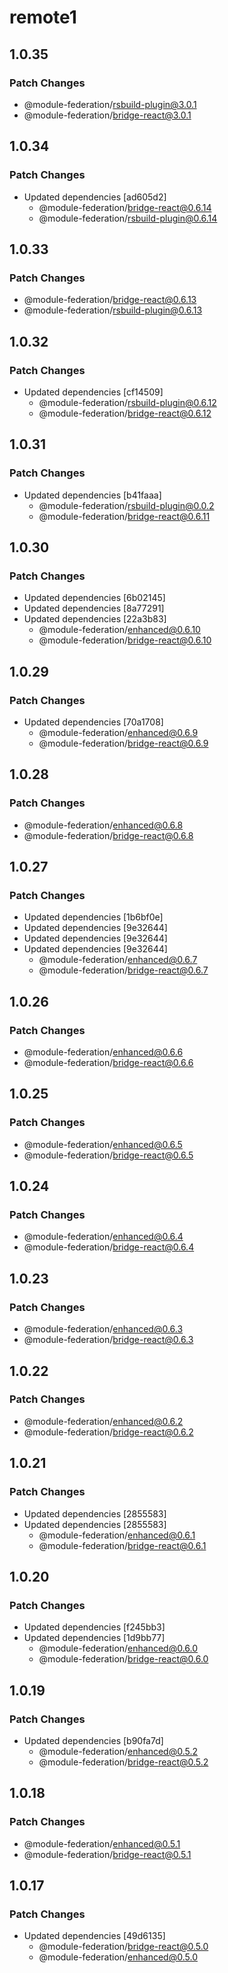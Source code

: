 # remote1

## 1.0.35

### Patch Changes

- @module-federation/rsbuild-plugin@3.0.1
- @module-federation/bridge-react@3.0.1

## 1.0.34

### Patch Changes

- Updated dependencies [ad605d2]
  - @module-federation/bridge-react@0.6.14
  - @module-federation/rsbuild-plugin@0.6.14

## 1.0.33

### Patch Changes

- @module-federation/bridge-react@0.6.13
- @module-federation/rsbuild-plugin@0.6.13

## 1.0.32

### Patch Changes

- Updated dependencies [cf14509]
  - @module-federation/rsbuild-plugin@0.6.12
  - @module-federation/bridge-react@0.6.12

## 1.0.31

### Patch Changes

- Updated dependencies [b41faaa]
  - @module-federation/rsbuild-plugin@0.0.2
  - @module-federation/bridge-react@0.6.11

## 1.0.30

### Patch Changes

- Updated dependencies [6b02145]
- Updated dependencies [8a77291]
- Updated dependencies [22a3b83]
  - @module-federation/enhanced@0.6.10
  - @module-federation/bridge-react@0.6.10

## 1.0.29

### Patch Changes

- Updated dependencies [70a1708]
  - @module-federation/enhanced@0.6.9
  - @module-federation/bridge-react@0.6.9

## 1.0.28

### Patch Changes

- @module-federation/enhanced@0.6.8
- @module-federation/bridge-react@0.6.8

## 1.0.27

### Patch Changes

- Updated dependencies [1b6bf0e]
- Updated dependencies [9e32644]
- Updated dependencies [9e32644]
- Updated dependencies [9e32644]
  - @module-federation/enhanced@0.6.7
  - @module-federation/bridge-react@0.6.7

## 1.0.26

### Patch Changes

- @module-federation/enhanced@0.6.6
- @module-federation/bridge-react@0.6.6

## 1.0.25

### Patch Changes

- @module-federation/enhanced@0.6.5
- @module-federation/bridge-react@0.6.5

## 1.0.24

### Patch Changes

- @module-federation/enhanced@0.6.4
- @module-federation/bridge-react@0.6.4

## 1.0.23

### Patch Changes

- @module-federation/enhanced@0.6.3
- @module-federation/bridge-react@0.6.3

## 1.0.22

### Patch Changes

- @module-federation/enhanced@0.6.2
- @module-federation/bridge-react@0.6.2

## 1.0.21

### Patch Changes

- Updated dependencies [2855583]
- Updated dependencies [2855583]
  - @module-federation/enhanced@0.6.1
  - @module-federation/bridge-react@0.6.1

## 1.0.20

### Patch Changes

- Updated dependencies [f245bb3]
- Updated dependencies [1d9bb77]
  - @module-federation/enhanced@0.6.0
  - @module-federation/bridge-react@0.6.0

## 1.0.19

### Patch Changes

- Updated dependencies [b90fa7d]
  - @module-federation/enhanced@0.5.2
  - @module-federation/bridge-react@0.5.2

## 1.0.18

### Patch Changes

- @module-federation/enhanced@0.5.1
- @module-federation/bridge-react@0.5.1

## 1.0.17

### Patch Changes

- Updated dependencies [49d6135]
  - @module-federation/bridge-react@0.5.0
  - @module-federation/enhanced@0.5.0
